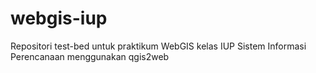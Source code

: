 # webgis-iup
Repositori test-bed untuk praktikum WebGIS kelas IUP Sistem Informasi Perencanaan menggunakan qgis2web
